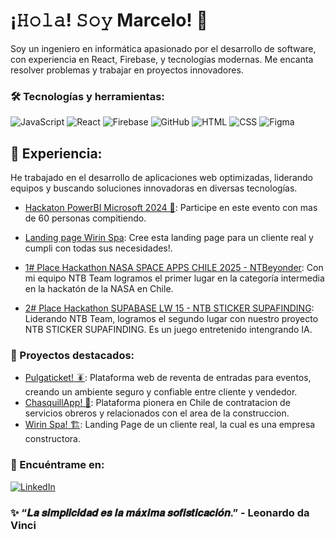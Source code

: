 # ¡𝙷𝚘𝚕𝚊! 𝚂𝚘𝚢 Marcelo! 👋

Soy un ingeniero en informática apasionado por el desarrollo de software, con experiencia en React, Firebase, y tecnologías modernas. Me encanta resolver problemas y trabajar en proyectos innovadores.

### 🛠️ Tecnologías y herramientas:
![JavaScript](https://img.shields.io/badge/-JavaScript-F7DF1E?style=flat&logo=javascript&logoColor=black)
![React](https://img.shields.io/badge/-React-61DAFB?style=flat&logo=react&logoColor=white)
![Firebase](https://img.shields.io/badge/-Firebase-FFA611?style=flat&logo=firebase&logoColor=white)
![GitHub](https://img.shields.io/badge/-GitHub-181717?style=flat&logo=github&logoColor=white)
![HTML](https://img.shields.io/badge/-HTML-E34F26?style=flat&logo=html5&logoColor=white)
![CSS](https://img.shields.io/badge/-CSS-1572B6?style=flat&logo=css3&logoColor=white)
![Figma](https://img.shields.io/badge/-Figma-F24E1E?style=flat&logo=figma&logoColor=white)


## 💼 Experiencia:
He trabajado en el desarrollo de aplicaciones web optimizadas, liderando equipos y buscando soluciones innovadoras en diversas tecnologías.
- [Hackaton PowerBI Microsoft 2024 🤖](https://www.meetup.com/es/power-bi-chile/events/304197554/?recId=0f4856ad-7ba5-4238-ad75-a07d98ef3a54&recSource=keyword_search&searchId=53d313a8-2d08-4fd7-a1bb-d449b54f1bc5&eventOrigin=find_page$all): Participe en este evento con mas de 60 personas compitiendo.

- [Landing page Wirin Spa](https://constructorawirin.cl/): Cree esta landing page para un cliente real y cumpli con todas sus necesidades!.

- [1# Place Hackathon NASA SPACE APPS CHILE 2025 - NTBeyonder](https://ntbeyonder.vercel.app/): Con mi equipo NTB Team logramos el primer lugar en la categoría intermedia en la hackatón de la NASA en Chile.
- [2# Place Hackathon SUPABASE LW 15 - NTB STICKER SUPAFINDING](https://ntb-stickers-supafinding.vercel.app/): Liderando NTB Team, logramos el segundo lugar con nuestro proyecto NTB STICKER SUPAFINDING. Es un juego entretenido intengrando IA.


### 🌟 Proyectos destacados:
- [Pulgaticket! 🪳](https://github.com/Fur1uss/pulgaticket): Plataforma web de reventa de entradas para eventos, creando un ambiente seguro y confiable entre cliente y vendedor.
- [ChasquillApp! 👷](http://github.com/Fur1uss/ChasquillApp): Plataforma pionera en Chile de contratacion de servicios obreros y relacionados con el area de la construccion.
- [Wirin Spa! 🏗️](https://wirin-spa.web.app/): Landing Page de un cliente real, la cual es una empresa constructora.

### 🔗 Encuéntrame en:
[![LinkedIn](https://img.shields.io/badge/-LinkedIn-blue?style=flat&logo=Linkedin&logoColor=white)](https://www.linkedin.com/in/marcelogaetealv/)

### ✨ “𝑳𝒂 𝒔𝒊𝒎𝒑𝒍𝒊𝒄𝒊𝒅𝒂𝒅 𝒆𝒔 𝒍𝒂 𝒎𝒂́𝒙𝒊𝒎𝒂 𝒔𝒐𝒇𝒊𝒔𝒕𝒊𝒄𝒂𝒄𝒊𝒐́𝒏.” - Leonardo da Vinci
